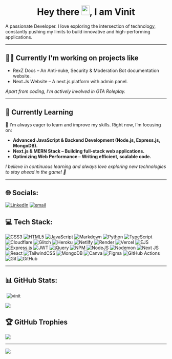 <h1 align="center">Hey there <img height="30px" src="https://media.giphy.com/media/hvRJCLFzcasrR4ia7z/giphy.gif" width="25px">, I am Vinit</h1>

<p>A passionate Developer. I love exploring the intersection of technology, constantly pushing my limits to build innovative and high-performing applications.</p>

---

## 🤙🏻 Currently I'm working on projects like
- RexZ Docs – An Anti-nuke, Security & Moderation Bot documentation website.
- Next.Js Website – A next.js platform with admin panel.

*Apart from coding, I'm actively involved in GTA Roleplay.*

---

## 📖 Currently Learning
🚀 I'm always eager to learn and improve my skills. Right now, I’m focusing on:

- **Advanced JavaScript & Backend Development (Node.js, Express.js, MongoDB).**
- **Next.js & MERN Stack – Building full-stack web applications.**
- **Optimizing Web Performance – Writing efficient, scalable code.**

*I believe in continuous learning and always love exploring new technologies to stay ahead in the game! 🚀*

---

## 🌐 Socials:
[![LinkedIn](https://img.shields.io/badge/LinkedIn-%230077B5.svg?logo=linkedin&logoColor=white)](https://linkedin.com/in/vinit-siwach) [![email](https://img.shields.io/badge/Email-D14836?logo=gmail&logoColor=white)](mailto:mail@bxby.xyz)

## 💻 Tech Stack:
![CSS3](https://img.shields.io/badge/css3-%231572B6.svg?style=flat-square&logo=css3&logoColor=white) ![HTML5](https://img.shields.io/badge/html5-%23E34F26.svg?style=flat-square&logo=html5&logoColor=white) ![JavaScript](https://img.shields.io/badge/javascript-%23323330.svg?style=flat-square&logo=javascript&logoColor=%23F7DF1E) ![Markdown](https://img.shields.io/badge/markdown-%23000000.svg?style=flat-square&logo=markdown&logoColor=white) ![Python](https://img.shields.io/badge/python-3670A0?style=flat-square&logo=python&logoColor=ffdd54) ![TypeScript](https://img.shields.io/badge/typescript-%23007ACC.svg?style=flat-square&logo=typescript&logoColor=white) ![Cloudflare](https://img.shields.io/badge/Cloudflare-F38020?style=flat-square&logo=Cloudflare&logoColor=white) ![Glitch](https://img.shields.io/badge/glitch-%233333FF.svg?style=flat-square&logo=glitch&logoColor=white) ![Heroku](https://img.shields.io/badge/heroku-%23430098.svg?style=flat-square&logo=heroku&logoColor=white) ![Netlify](https://img.shields.io/badge/netlify-%23000000.svg?style=flat-square&logo=netlify&logoColor=#00C7B7) ![Render](https://img.shields.io/badge/Render-%46E3B7.svg?style=flat-square&logo=render&logoColor=white) ![Vercel](https://img.shields.io/badge/vercel-%23000000.svg?style=flat-square&logo=vercel&logoColor=white) ![EJS](https://img.shields.io/badge/ejs-%23B4CA65.svg?style=flat-square&logo=ejs&logoColor=black) ![Express.js](https://img.shields.io/badge/express.js-%23404d59.svg?style=flat-square&logo=express&logoColor=%2361DAFB) ![JWT](https://img.shields.io/badge/JWT-black?style=flat-square&logo=JSON%20web%20tokens) ![jQuery](https://img.shields.io/badge/jquery-%230769AD.svg?style=flat-square&logo=jquery&logoColor=white) ![NPM](https://img.shields.io/badge/NPM-%23CB3837.svg?style=flat-square&logo=npm&logoColor=white) ![NodeJS](https://img.shields.io/badge/node.js-6DA55F?style=flat-square&logo=node.js&logoColor=white) ![Nodemon](https://img.shields.io/badge/NODEMON-%23323330.svg?style=flat-square&logo=nodemon&logoColor=%BBDEAD) ![Next JS](https://img.shields.io/badge/Next-black?style=flat-square&logo=next.js&logoColor=white) ![React](https://img.shields.io/badge/react-%2320232a.svg?style=flat-square&logo=react&logoColor=%2361DAFB) ![TailwindCSS](https://img.shields.io/badge/tailwindcss-%2338B2AC.svg?style=flat-square&logo=tailwind-css&logoColor=white) ![MongoDB](https://img.shields.io/badge/MongoDB-%234ea94b.svg?style=flat-square&logo=mongodb&logoColor=white) ![Canva](https://img.shields.io/badge/Canva-%2300C4CC.svg?style=flat-square&logo=Canva&logoColor=white) ![Figma](https://img.shields.io/badge/figma-%23F24E1E.svg?style=flat-square&logo=figma&logoColor=white) ![GitHub Actions](https://img.shields.io/badge/github%20actions-%232671E5.svg?style=flat-square&logo=githubactions&logoColor=white) ![Git](https://img.shields.io/badge/git-%23F05033.svg?style=flat-square&logo=git&logoColor=white) ![GitHub](https://img.shields.io/badge/github-%23121011.svg?style=flat-square&logo=github&logoColor=white)

---

## 📊 GitHub Stats:
<p>&nbsp;<img align="center" src="https://github-readme-stats.vercel.app/api?username=i-vinit-s&show_icons=true&locale=en" alt="vinit" /></p>

![](https://github-readme-streak-stats.herokuapp.com/?user=i-vinit-s&theme=swift&hide_border=false)<br/>

## 🏆 GitHub Trophies
![](https://github-profile-trophy.vercel.app/?username=i-vinit-s&theme=radical&no-frame=false&no-bg=true&margin-w=4)

---
[![](https://visitcount.itsvg.in/api?id=i-vinit-s&icon=0&color=0)](https://visitcount.itsvg.in)
